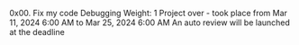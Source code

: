 0x00. Fix my code
Debugging
 Weight: 1
 Project over - took place from Mar 11, 2024 6:00 AM to Mar 25, 2024 6:00 AM
 An auto review will be launched at the deadline

